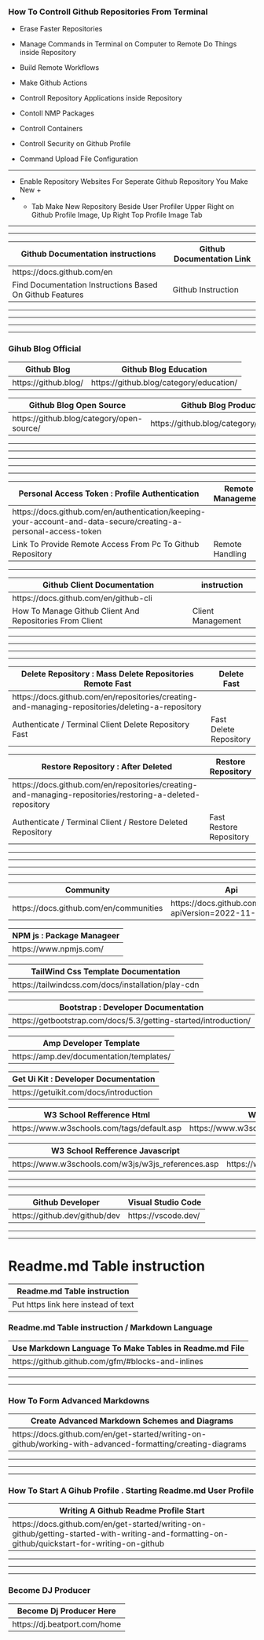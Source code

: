 
### How To Controll Github Repositories From Terminal 

- Erase Faster Repositories
- Manage Commands in Terminal on Computer to Remote Do Things inside Repository 
- Build Remote Workflows
- Make Github Actions
- Controll Repository Applications inside Repository 

- Contoll NMP Packages
- Controll Containers 
- Controll Security on Github Profile
- Command Upload File Configuration 

-----

- Enable Repository Websites For Seperate Github Repository You Make New +
-  + Tab  Make New Repository Beside User Profiler Upper Right on Github Profile Image, Up Right Top Profile Image Tab 

----------------



----------------

<table>
<thead>
<tr>
<th>Github Documentation instructions </th>
<th> Github Documentation Link</th>
</tr>
</thead>
<tbody>
<tr>
  
  
  <td> https://docs.github.com/en </td>
  
  
   

  

</tr>
<tr>
<td>Find Documentation Instructions Based On Github Features </td>
<td> Github Instruction  </td>
</tr>
</tbody>
</table>




----------------

----------------

----------------

----------------



### Gihub Blog Official 

<table>
<thead>
<tr>
<th> Github Blog  </th>
<th> Github Blog Education </th>

</tr>
</thead>
<tbody>
<tr>
<td> https://github.blog/ </td>
<td> https://github.blog/category/education/ </td>

</tr>
</tbody>
</table>






<table>
<thead>
<tr>

<th> Github Blog Open Source </th>
<th> Github Blog Product </th>  
</tr>
</thead>
<tbody>
<tr>

<td>   https://github.blog/category/open-source/ </td>
<td>  https://github.blog/category/product/ </td>  
</tr>
</tbody>
</table>




----------------

----------------

----------------

----------------

----------------


<table>
<thead>
<tr>
<th>Personal Access Token : Profile Authentication </th>
<th> Remote Management </th>
</tr>
</thead>
<tbody>
<tr>
<td> https://docs.github.com/en/authentication/keeping-your-account-and-data-secure/creating-a-personal-access-token </td>
<td></td>
</tr>
<tr>
<td> Link To Provide Remote Access From Pc To Github Repository </td>
<td> Remote Handling </td>
</tr>
</tbody>
</table>


----------------


<table>
<thead>
<tr>
<th>Github Client Documentation</th>
<th> instruction </th>
</tr>
</thead>
<tbody>
<tr>
<td>   https://docs.github.com/en/github-cli </td>
<td></td>
</tr>
<tr>
<td> How To Manage Github Client And Repositories From Client </td>
<td> Client Management </td>
</tr>
</tbody>
</table>




-----------------

----------------

----------------

----------------



<table>
<thead>
<tr>
<th> Delete Repository :  Mass Delete Repositories Remote Fast </th>
<th> Delete Fast  </th>
</tr>
</thead>
<tbody>
<tr>
<td> https://docs.github.com/en/repositories/creating-and-managing-repositories/deleting-a-repository </td>
<td></td>
</tr>
<tr>
<td> Authenticate / Terminal Client Delete Repository Fast </td>
<td>Fast Delete Repository </td>
</tr>
</tbody>
</table>






<table>
<thead>
<tr>
<th> Restore Repository : After Deleted  </th>
<th> Restore Repository  </th>
</tr>
</thead>
<tbody>
<tr>
<td> https://docs.github.com/en/repositories/creating-and-managing-repositories/restoring-a-deleted-repository </td>
<td></td>
</tr>
<tr>
<td> Authenticate / Terminal Client / Restore Deleted Repository  </td>
<td>Fast Restore  Repository </td>
</tr>
</tbody>
</table>



-----------------

----------------

----------------

----------------




<table>
<thead>
<tr>
<th> Community </th>
<th> Api </th>
</tr>
</thead>
<tbody>
<tr>
<td> https://docs.github.com/en/communities </td>
<td> https://docs.github.com/en/rest?apiVersion=2022-11-28 </td>
</tr>
</tbody>
</table>




<table>
<thead>
<tr>
<th>  NPM js : Package Manageer </th>

</tr>
</thead>
<tbody>
<tr>
<td> https://www.npmjs.com/  </td>

  
</tr>
</tbody>
</table>







<table>
<thead>
<tr>
<th>  TailWind Css  Template Documentation  </th>

</tr>
</thead>
<tbody>
<tr>
<td> https://tailwindcss.com/docs/installation/play-cdn </td>

  
</tr>
</tbody>
</table>





<table>
<thead>
<tr>
<th>  Bootstrap : Developer Documentation  </th>

</tr>
</thead>
<tbody>
<tr>
<td> https://getbootstrap.com/docs/5.3/getting-started/introduction/  </td>

  
</tr>
</tbody>
</table>






<table>
<thead>
<tr>
<th>  Amp Developer Template  </th>

</tr>
</thead>
<tbody>
<tr>
<td> https://amp.dev/documentation/templates/ </td>

  
</tr>
</tbody>
</table>






<table>
<thead>
<tr>
<th>  Get Ui Kit : Developer Documentation  </th>

</tr>
</thead>
<tbody>
<tr>
<td> https://getuikit.com/docs/introduction </td>

  
</tr>
</tbody>
</table>




<table>
<thead>
<tr>
<th>  W3 School Refference Html  </th>
<th>  W3 School Refference Css  </th>
</tr>
</thead>
<tbody>
<tr>
<td> https://www.w3schools.com/tags/default.asp </td>

<td> https://www.w3schools.com/w3css/w3css_references.asp </td>

  
</tr>
</tbody>
</table>




<table>
<thead>
<tr>
<th>  W3 School Refference Javascript   </th>
<th>  W3 School Refference Bootstrap 4  </th>
</tr>
</thead>
<tbody>
<tr>
<td> https://www.w3schools.com/w3js/w3js_references.asp </td>

<td> https://www.w3schools.com/bootstrap4/bootstrap_ref_all_classes.asp </td>

  
</tr>
</tbody>
</table>














----------------


----------------

<table>
<thead>
<tr>
<th> Github Developer </th>
<th> Visual Studio Code </th>
</tr>
</thead>
<tbody>
<tr>
<td> https://github.dev/github/dev </td>
<td> 
https://vscode.dev/ </td>
</tr>
</tbody>
</table>



-----------------




----------------






# Readme.md Table instruction  

<table>
<thead>
<tr>
<th> Readme.md Table instruction  </th>

</tr>
</thead>
<tbody>
<tr>
<td> Put https link here instead of text  </td>

</tr>
</tbody>
</table>



###  Readme.md Table instruction  / Markdown Language

<table>
<thead>
<tr>
<th> Use Markdown Language To Make Tables in Readme.md File   </th>

</tr>
</thead>
<tbody>
<tr>
<td> https://github.github.com/gfm/#blocks-and-inlines  </td>

</tr>
</tbody>
</table>






----------------


----------------




### How To Form  Advanced Markdowns 

<table>
<thead>
<tr>
<th> Create Advanced Markdown Schemes and Diagrams    </th>

</tr>
</thead>
<tbody>
<tr>
<td> https://docs.github.com/en/get-started/writing-on-github/working-with-advanced-formatting/creating-diagrams  </td>

</tr>
</tbody>
</table>




----------------


----------------


----------------




### How To Start A Gihub Profile . Starting Readme.md  User Profile 

<table>
<thead>
<tr>
<th> Writing A Github Readme Profile Start    </th>

</tr>
</thead>
<tbody>
<tr>
<td> https://docs.github.com/en/get-started/writing-on-github/getting-started-with-writing-and-formatting-on-github/quickstart-for-writing-on-github  </td>

</tr>
</tbody>
</table>




----------------

----------------

----------------




### Become DJ Producer 

<table>
<thead>
<tr>
<th> Become Dj Producer Here </th>

</tr>
</thead>
<tbody>
<tr>
<td> https://dj.beatport.com/home </td>

</tr>
</tbody>
</table>


